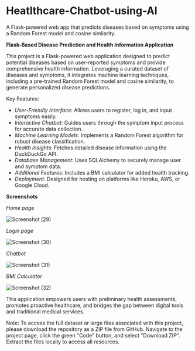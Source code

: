 # Heatlthcare-Chatbot-using-AI
A Flask-powered web app that predicts diseases based on symptoms using a Random Forest model and cosine similarity.

**Flask-Based Disease Prediction and Health Information Application**  

This project is a Flask-powered web application designed to predict potential diseases based on user-reported symptoms and provide comprehensive health information. Leveraging a curated dataset of diseases and symptoms, it integrates machine learning techniques, including a pre-trained Random Forest model and cosine similarity, to generate personalized disease predictions.  

Key Features:  
- *User-Friendly Interface*: Allows users to register, log in, and input symptoms easily.  
- *Interactive Chatbot*: Guides users through the symptom input process for accurate data collection.  
- *Machine Learning Models*: Implements a Random Forest algorithm for robust disease classification.  
- *Health Insights*: Fetches detailed disease information using the DuckDuckGo API.  
- *Database Management*: Uses SQLAlchemy to securely manage user and symptom data.  
- *Additional Features*: Includes a BMI calculator for added health tracking.  
- *Deployment*: Designed for hosting on platforms like Heroku, AWS, or Google Cloud.  


**Screenshots**

*Home page*

![Screenshot (29)](https://github.com/user-attachments/assets/cacd9731-6d40-4a40-a1d8-007f34f07e75)


*Login page*

![Screenshot (30)](https://github.com/user-attachments/assets/d58fe1a3-6ab4-43b3-88d0-313a7c75eb7d)


*Chatbot*

![Screenshot (31)](https://github.com/user-attachments/assets/fbcff2c2-9676-4b21-bf48-79bacc19efd8)


*BMI Calculator*


![Screenshot (32)](https://github.com/user-attachments/assets/7ddfa2b7-d567-4698-9d0d-6f900c5bb5e2)


This application empowers users with preliminary health assessments, promotes proactive healthcare, and bridges the gap between digital tools and traditional medical services.


Note: To access the full dataset or large files associated with this project, please download the repository as a ZIP file from GitHub. Navigate to the project page, click the green "Code" button, and select "Download ZIP". Extract the files locally to access all resources.


